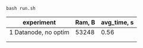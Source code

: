     bash run.sh
| experiment | Ram, B | avg_time, s |
|---|---|---|
| 1 Datanode, no optim | 53248 | 0.56 |
|   |   |   |
|   |   |   |